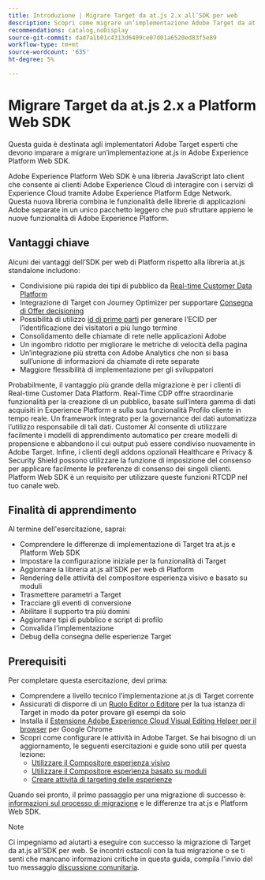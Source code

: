 ```yaml
---
title: Introduzione | Migrare Target da at.js 2.x all’SDK per web
description: Scopri come migrare un’implementazione Adobe Target da at.js 2.x a Adobe Experience Platform Web SDK. Gli argomenti includono il caricamento della libreria JavaScript, l'invio di parametri, attività di rendering e altri callout degni di nota.
recommendations: catalog,noDisplay
source-git-commit: dad7a1b01c4313d6409ce07d01a6520ed83f5e89
workflow-type: tm+mt
source-wordcount: '635'
ht-degree: 5%

---
```


# Migrare Target da at.js 2.x a Platform Web SDK

Questa guida è destinata agli implementatori Adobe Target esperti che devono imparare a migrare un’implementazione at.js in Adobe Experience Platform Web SDK.

Adobe Experience Platform Web SDK è una libreria JavaScript lato client che consente ai clienti Adobe Experience Cloud di interagire con i servizi di Experience Cloud tramite Adobe Experience Platform Edge Network. Questa nuova libreria combina le funzionalità delle librerie di applicazioni Adobe separate in un unico pacchetto leggero che può sfruttare appieno le nuove funzionalità di Adobe Experience Platform.

## Vantaggi chiave

Alcuni dei vantaggi dell’SDK per web di Platform rispetto alla libreria at.js standalone includono:

* Condivisione più rapida dei tipi di pubblico da [Real-time Customer Data Platform](https://experienceleague.adobe.com/docs/platform-learn/tutorials/experience-cloud/next-hit-personalization.html?lang=it)
* Integrazione di Target con Journey Optimizer per supportare [Consegna di Offer decisioning](https://experienceleague.adobe.com/docs/target/using/integrate/ajo/offer-decision.html)
* Possibilità di utilizzo [id di prime parti](https://experienceleague.adobe.com/docs/platform-learn/data-collection/edge-network/generate-first-party-device-ids.html?lang=it) per generare l’ECID per l’identificazione dei visitatori a più lungo termine
* Consolidamento delle chiamate di rete nelle applicazioni Adobe
* Un ingombro ridotto per migliorare le metriche di velocità della pagina
* Un’integrazione più stretta con Adobe Analytics che non si basa sull’unione di informazioni da chiamate di rete separate
* Maggiore flessibilità di implementazione per gli sviluppatori

Probabilmente, il vantaggio più grande della migrazione è per i clienti di Real-time Customer Data Platform. Real-Time CDP offre straordinarie funzionalità per la creazione di un pubblico, basate sull’intera gamma di dati acquisiti in Experience Platform e sulla sua funzionalità Profilo cliente in tempo reale. Un framework integrato per la governance dei dati automatizza l’utilizzo responsabile di tali dati. Customer AI consente di utilizzare facilmente i modelli di apprendimento automatico per creare modelli di propensione e abbandono il cui output può essere condiviso nuovamente in Adobe Target. Infine, i clienti degli addons opzionali Healthcare e Privacy &amp; Security Shield possono utilizzare la funzione di imposizione del consenso per applicare facilmente le preferenze di consenso dei singoli clienti. Platform Web SDK è un requisito per utilizzare queste funzioni RTCDP nel tuo canale web.

## Finalità di apprendimento

Al termine dell&#39;esercitazione, saprai:

* Comprendere le differenze di implementazione di Target tra at.js e Platform Web SDK
* Impostare la configurazione iniziale per la funzionalità di Target
* Aggiornare la libreria at.js all’SDK per web di Platform
* Rendering delle attività del compositore esperienza visivo e basato su moduli
* Trasmettere parametri a Target
* Tracciare gli eventi di conversione
* Abilitare il supporto tra più domini
* Aggiornare tipi di pubblico e script di profilo
* Convalida l&#39;implementazione
* Debug della consegna delle esperienze Target


## Prerequisiti

Per completare questa esercitazione, devi prima:

* Comprendere a livello tecnico l’implementazione at.js di Target corrente
* Assicurati di disporre di un [Ruolo Editor o Editore](https://experienceleague.adobe.com/docs/target/using/administer/manage-users/enterprise/properties-overview.html#section_8C425E43E5DD4111BBFC734A2B7ABC80) per la tua istanza di Target in modo da poter provare gli esempi da solo
* Installa il [Estensione Adobe Experience Cloud Visual Editing Helper per il browser](https://experienceleague.adobe.com/docs/target/using/experiences/vec/troubleshoot-composer/visual-editing-helper-extension.html) per Google Chrome
* Scopri come configurare le attività in Adobe Target. Se hai bisogno di un aggiornamento, le seguenti esercitazioni e guide sono utili per questa lezione:
   * [Utilizzare il Compositore esperienza visivo](https://experienceleague.adobe.com/docs/target-learn/tutorials/experiences/use-the-visual-experience-composer.html)
   * [Utilizzare il Compositore esperienza basato su moduli](https://experienceleague.adobe.com/docs/target-learn/tutorials/experiences/use-the-form-based-experience-composer.html)
   * [Creare attività di targeting delle esperienze](https://experienceleague.adobe.com/docs/target-learn/tutorials/activities/create-experience-targeting-activities.html)

Quando sei pronto, il primo passaggio per una migrazione di successo è: [informazioni sul processo di migrazione](migration-overview.md) e le differenze tra at.js e Platform Web SDK.

>[!NOTE]
>
>Ci impegniamo ad aiutarti a eseguire con successo la migrazione di Target da at.js all’SDK per web. Se incontri ostacoli con la tua migrazione o se ti senti che mancano informazioni critiche in questa guida, compila l&#39;invio del tuo messaggio [discussione comunitaria](https://experienceleaguecommunities.adobe.com/t5/adobe-experience-platform-launch/tutorial-discussion-implement-adobe-experience-cloud-with-web/td-p/444996).